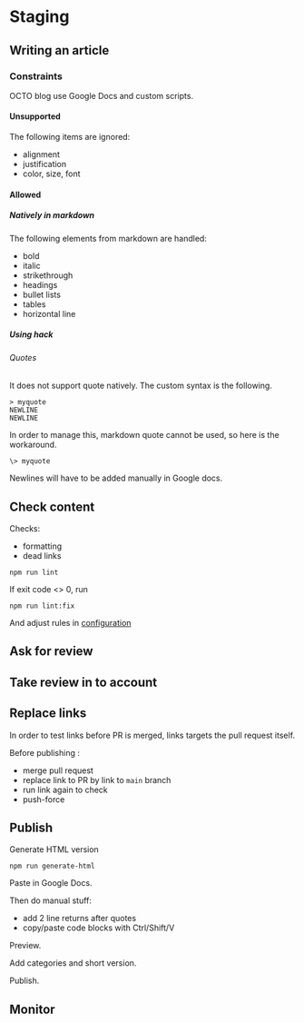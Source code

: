 # Staging

## Writing an article

### Constraints

OCTO blog use Google Docs and custom scripts.

#### Unsupported

The following items are ignored:

- alignment
- justification
- color, size, font

#### Allowed

##### Natively in markdown

The following elements from markdown are handled:

- bold
- italic
- strikethrough
- headings
- bullet lists
- tables
- horizontal line

##### Using hack

###### Quotes

It does not support quote natively. The custom syntax is the following.

```text
> myquote
NEWLINE
NEWLINE
```

In order to manage this, markdown quote cannot be used, so here is the workaround.

```text
\> myquote
```

Newlines will have to be added manually in Google docs.

## Check content

Checks:

- formatting
- dead links

```shell
npm run lint
```

If exit code <> 0, run

```shell
npm run lint:fix
```

And adjust rules in [configuration](./.mardownlint.jsonc)

## Ask for review

## Take review in to account

## Replace links

In order to test links before PR is merged, links targets the pull request itself.

Before publishing :

- merge pull request
- replace link to PR by link to `main` branch
- run link again to check
- push-force

## Publish

Generate HTML version

```shell
npm run generate-html
```

Paste in Google Docs.

Then do manual stuff:

- add 2 line returns after quotes
- copy/paste code blocks with Ctrl/Shift/V

Preview.

Add categories and short version.

Publish.

## Monitor

[](https://github.com/octo-topi/blog-staging/graphs/traffic)
